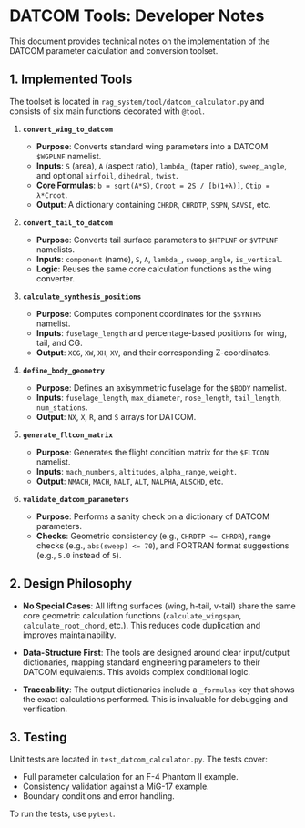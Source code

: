 # DATCOM Tools: Developer Notes

This document provides technical notes on the implementation of the DATCOM parameter calculation and conversion toolset.

## 1. Implemented Tools

The toolset is located in `rag_system/tool/datcom_calculator.py` and consists of six main functions decorated with `@tool`.

1.  **`convert_wing_to_datcom`**
    -   **Purpose**: Converts standard wing parameters into a DATCOM `$WGPLNF` namelist.
    -   **Inputs**: `S` (area), `A` (aspect ratio), `lambda_` (taper ratio), `sweep_angle`, and optional `airfoil`, `dihedral`, `twist`.
    -   **Core Formulas**: `b = sqrt(A*S)`, `Croot = 2S / [b(1+λ)]`, `Ctip = λ*Croot`.
    -   **Output**: A dictionary containing `CHRDR`, `CHRDTP`, `SSPN`, `SAVSI`, etc.

2.  **`convert_tail_to_datcom`**
    -   **Purpose**: Converts tail surface parameters to `$HTPLNF` or `$VTPLNF` namelists.
    -   **Inputs**: `component` (name), `S`, `A`, `lambda_`, `sweep_angle`, `is_vertical`.
    -   **Logic**: Reuses the same core calculation functions as the wing converter.

3.  **`calculate_synthesis_positions`**
    -   **Purpose**: Computes component coordinates for the `$SYNTHS` namelist.
    -   **Inputs**: `fuselage_length` and percentage-based positions for wing, tail, and CG.
    -   **Output**: `XCG`, `XW`, `XH`, `XV`, and their corresponding Z-coordinates.

4.  **`define_body_geometry`**
    -   **Purpose**: Defines an axisymmetric fuselage for the `$BODY` namelist.
    -   **Inputs**: `fuselage_length`, `max_diameter`, `nose_length`, `tail_length`, `num_stations`.
    -   **Output**: `NX`, `X`, `R`, and `S` arrays for DATCOM.

5.  **`generate_fltcon_matrix`**
    -   **Purpose**: Generates the flight condition matrix for the `$FLTCON` namelist.
    -   **Inputs**: `mach_numbers`, `altitudes`, `alpha_range`, `weight`.
    -   **Output**: `NMACH`, `MACH`, `NALT`, `ALT`, `NALPHA`, `ALSCHD`, etc.

6.  **`validate_datcom_parameters`**
    -   **Purpose**: Performs a sanity check on a dictionary of DATCOM parameters.
    -   **Checks**: Geometric consistency (e.g., `CHRDTP <= CHRDR`), range checks (e.g., `abs(sweep) <= 70`), and FORTRAN format suggestions (e.g., `5.0` instead of `5`).

## 2. Design Philosophy

-   **No Special Cases**: All lifting surfaces (wing, h-tail, v-tail) share the same core geometric calculation functions (`calculate_wingspan`, `calculate_root_chord`, etc.). This reduces code duplication and improves maintainability.

-   **Data-Structure First**: The tools are designed around clear input/output dictionaries, mapping standard engineering parameters to their DATCOM equivalents. This avoids complex conditional logic.

-   **Traceability**: The output dictionaries include a `_formulas` key that shows the exact calculations performed. This is invaluable for debugging and verification.

## 3. Testing

Unit tests are located in `test_datcom_calculator.py`. The tests cover:
-   Full parameter calculation for an F-4 Phantom II example.
-   Consistency validation against a MiG-17 example.
-   Boundary conditions and error handling.

To run the tests, use `pytest`.
